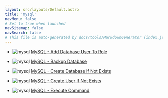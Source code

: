 ```yaml
---
layout: src/layouts/Default.astro
title: 'mysql'
navMenu: false
# Set to true when launched
navSitemap: false
navSearch: false
# This file is auto-generated by docs/tools/MarkdownGenerator (index.js)
---
```


<ul>

<li>

![mysql](https://i.octopus.com/library/step-templates/mysql.png) [MySQL - Add Database User To Role](/integrations/mysql/mysql-add-database-user-to-role)

</li>
        
<li>

![mysql](https://i.octopus.com/library/step-templates/mysql.png) [MySQL - Backup Database](/integrations/mysql/mysql-backup-database)

</li>
        
<li>

![mysql](https://i.octopus.com/library/step-templates/mysql.png) [MySQL - Create Database If Not Exists](/integrations/mysql/mysql-create-database-if-not-exists)

</li>
        
<li>

![mysql](https://i.octopus.com/library/step-templates/mysql.png) [MySQL - Create User If Not Exists](/integrations/mysql/mysql-create-user-if-not-exists)

</li>
        
<li>

![mysql](https://i.octopus.com/library/step-templates/mysql.png) [MySQL - Execute Command](/integrations/mysql/mysql-execute-command)

</li>
        
</ul>
